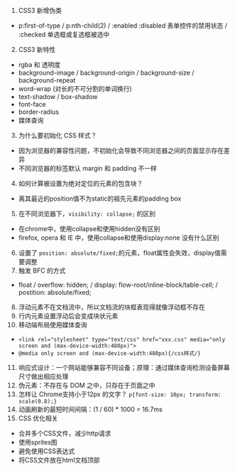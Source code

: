 1. CSS3 新增伪类
  * p:first-of-type / p:nth-child(2) / :enabled :disabled 表单控件的禁用状态 / :checked 单选框或复选框被选中

2. CSS3 新特性
  * rgba 和 透明度
  * background-image / background-origin / background-size / background-repeat
  * word-wrap (对长的不可分割的单词换行)
  * text-shadow / box-shadow
  * font-face
  * border-radius
  * 媒体查询

3. 为什么要初始化 CSS 样式？
  * 因为浏览器的兼容性问题，不初始化会导致不同浏览器之间的页面显示存在差异
  * 不同浏览器的标签默认 margin 和 padding 不一样

4. 如何计算被设置为绝对定位的元素的包含块？
  * 离其最近的position值不为static的祖先元素的padding box

5. 在不同浏览器下，`visibility: collapse;` 的区别
  * 在chrome中，使用collapse和使用hidden没有区别
  * firefox, opera 和 IE 中，使用collapse和使用display:none 没有什么区别

6. 设置了 `position: absolute/fixed;`的元素，float属性会失效，display值需要调整
7. 触发 BFC 的方式
  * float / overflow: hidden; / display: flow-root/inline-block/table-cell; / postition: absolute/fixed;

8. 浮动元素不在文档流中，所以文档流的块框表现得就像浮动框不存在
9. 行内元素设置浮动后会变成块状元素
10. 移动端布局使用媒体查询
  *  `<link rel="stylesheet" type="text/css" href="xxx.css" media="only screen and (max-device-width:480px)">`
  * `@media only screen and (max-device-width:480px){/css样式/}`

11. 响应式设计：一个网站能够兼容不同设备；原理：通过媒体查询检测设备屏幕尺寸做出相应处理
12. 伪元素：不存在与 DOM 之中，只存在于页面之中
13. 怎样让 Chrome支持小于12px 的文字？ `p{font-size: 10px; transform: scale(0.8);}`
14. 动画刷新的最短时间间隔：(1 / 60) * 1000 = 16.7ms
15. CSS 优化相关
  * 合并多个CSS文件，减少http请求
  * 使用sprites图
  * 避免使用CSS表达式
  * 将CSS文件放在html文档顶部